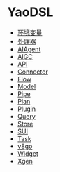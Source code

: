 # YaoDSL

<!-- links begin -->

- [环境变量](环境变量.md)
- [处理器](处理器/index)
- [AIAgent](AIAgent/index)
- [AIGC](AIGC/index)
- [API](API/index)
- [Connector](Connector/index)
- [Flow](Flow/index)
- [Model](Model/index)
- [Pipe](Pipe/index)
- [Plan](Plan/index)
- [Plugin](Plugin/index)
- [Query](Query/index)
- [Store](Store/index)
- [SUI](SUI/index)
- [Task](Task/index)
- [v8go](v8go/index)
- [Widget](Widget/index)
- [Xgen](Xgen/index)
<!-- links end -->
